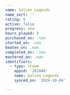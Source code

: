 ```yaml
---
name: Galcon Legends
name_sort: ''
rating: 0
active: false
progress: new
hours_played: 0
purchased_on: .nan
started_on: .nan
beaten_on: .nan
completed_on: .nan
mastered_on: .nan
identifiers:
  - type: steam
    appid: '201040'
    name: Galcon Legends
    synced_on: '2024-10-04'

---
```

